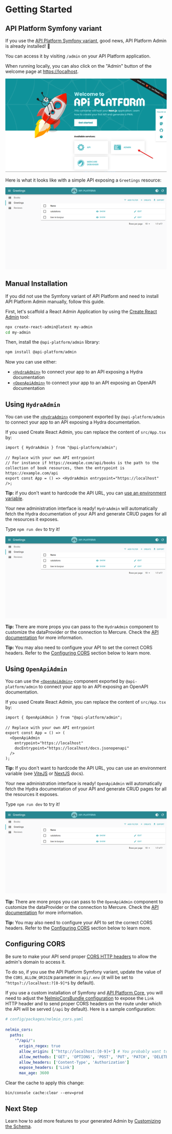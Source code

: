 # Getting Started

## API Platform Symfony variant

If you use the [API Platform Symfony variant](../symfony/), good news, API Platform Admin is already installed! 🎉

You can access it by visiting `/admin` on your API Platform application.

When running locally, you can also click on the "Admin" button of the welcome page at [https://localhost](https://localhost).

![API Platform welcome page](./images/api-platform-welcome-page.png)

Here is what it looks like with a simple API exposing a `Greetings` resource:

![Basic admin with the Greetings resource](./images/basic-admin-greetings.png)

## Manual Installation

If you did not use the Symfony variant of API Platform and need to install API Platform Admin manually, follow this guide.

First, let's scaffold a React Admin Application by using the [Create React Admin](https://marmelab.com/react-admin/CreateReactAdmin.html) tool:

```bash
npx create-react-admin@latest my-admin
cd my-admin
```

Then, install the `@api-platform/admin` library:

```bash
npm install @api-platform/admin
```

Now you can use either:

- [`<HydraAdmin>`](./getting-started.md#using-hydraadmin) to connect your app to an API exposing a Hydra documentation
- [`<OpenApiAdmin>`](./getting-started.md#using-openapiadmin) to connect your app to an API exposing an OpenAPI documentation

## Using `HydraAdmin`

You can use the [`<HydraAdmin>`](./components.md#hydraadmin) component exported by `@api-platform/admin` to connect your app to an API exposing a Hydra documentation.

If you used Create React Admin, you can replace the content of `src/App.tsx` by:

```tsx
import { HydraAdmin } from "@api-platform/admin";

// Replace with your own API entrypoint
// For instance if https://example.com/api/books is the path to the collection of book resources, then the entrypoint is https://example.com/api
export const App = () => <HydraAdmin entrypoint="https://localhost" />;
```

**Tip:** if you don't want to hardcode the API URL, you can [use an environment variable](https://vite.dev/guide/env-and-mode).

Your new administration interface is ready! `HydraAdmin` will automatically fetch the Hydra documentation of your API and generate CRUD pages for all the resources it exposes.

Type `npm run dev` to try it!

![Basic admin with the Greetings resource](./images/basic-admin-greetings.png)

**Tip:** There are more props you can pass to the `HydraAdmin` component to customize the dataProvider or the connection to Mercure. Check the [API documentation](./components.md#hydraadmin) for more information.

**Tip:** You may also need to configure your API to set the correct CORS headers. Refer to the [Configuring CORS](./getting-started.md#configuring-cors) section below to learn more.

## Using `OpenApiAdmin`

You can use the [`<OpenApiAdmin>`](./components.md#openapiadmin) component exported by `@api-platform/admin` to connect your app to an API exposing an OpenAPI documentation.

If you used Create React Admin, you can replace the content of `src/App.tsx` by:

```tsx
import { OpenApiAdmin } from "@api-platform/admin";

// Replace with your own API entrypoint
export const App = () => (
  <OpenApiAdmin
    entrypoint="https://localhost"
    docEntrypoint="https://localhost/docs.jsonopenapi"
  />
);
```

**Tip:** If you don't want to hardcode the API URL, you can use an environment variable (see [ViteJS](https://vite.dev/guide/env-and-mode) or [NextJS](https://nextjs.org/docs/pages/building-your-application/configuring/environment-variables) docs).

Your new administration interface is ready! `OpenApiAdmin` will automatically fetch the Hydra documentation of your API and generate CRUD pages for all the resources it exposes.

Type `npm run dev` to try it!

![Basic admin with the Greetings resource](./images/basic-admin-greetings.png)

**Tip:** There are more props you can pass to the `OpenApiAdmin` component to customize the dataProvider or the connection to Mercure. Check the [API documentation](./components.md#openapiadmin) for more information.

**Tip:** You may also need to configure your API to set the correct CORS headers. Refer to the [Configuring CORS](./getting-started.md#configuring-cors) section below to learn more.

## Configuring CORS

Be sure to make your API send proper [CORS HTTP headers](https://developer.mozilla.org/en-US/docs/Web/HTTP/CORS) to allow
the admin's domain to access it.

To do so, if you use the API Platform Symfony variant, update the value of the `CORS_ALLOW_ORIGIN` parameter in `api/.env` (it will be set to `^https?://localhost:?[0-9]*$`
by default).

If you use a custom installation of Symfony and [API Platform Core](../core/), you will need to adjust the [NelmioCorsBundle configuration](https://github.com/nelmio/NelmioCorsBundle#configuration) to expose the `Link` HTTP header and to send proper CORS headers on the route under which the API will be served (`/api` by default).
Here is a sample configuration:

```yaml
# config/packages/nelmio_cors.yaml

nelmio_cors:
  paths:
    '^/api/':
      origin_regex: true
      allow_origin: ['^http://localhost:[0-9]+'] # You probably want to change this regex to match your real domain
      allow_methods: ['GET', 'OPTIONS', 'POST', 'PUT', 'PATCH', 'DELETE']
      allow_headers: ['Content-Type', 'Authorization']
      expose_headers: ['Link']
      max_age: 3600
```

Clear the cache to apply this change:

```console
bin/console cache:clear --env=prod
```

## Next Step

Learn how to add more features to your generated Admin by [Customizing the Schema](./schema.md).